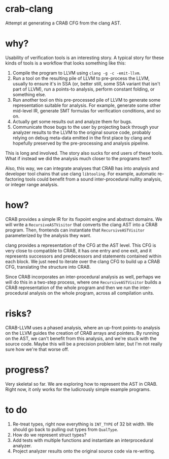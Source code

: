 # crab-clang

Attempt at generating a CRAB CFG from the clang AST. 

# why?

Usability of verification tools is an interesting story. A typical story for 
these kinds of tools is a workflow that looks something like this: 

1. Compile the program to LLVM using `clang -g -c -emit-llvm`.
2. Run a tool on the resulting pile of LLVM to pre-process the LLVM, usually 
   to ensure it's in SSA (or, better still, some SSA variant that isn't part 
   of LLVM), run a points-to analysis, perform constant folding, or something
   else.
3. Run another tool on this pre-processed pile of LLVM to generate some 
   representation suitable for analysis. For example, generate some other 
   mid-level IR, generate SMT formulas for verification conditions, and so on.
4. Actually get some results out and analyze them for bugs. 
5. Communicate those bugs to the user by projecting back through your analyzer
   results to the LLVM to the original source code, probably relying on debug
   meta-data emitted in the first place by clang and hopefully preserved by the
   pre-processing and analysis pipeline. 

This is long and involved. The story also sucks for end users of these tools. 
What if instead we did the analysis much closer to the programs text? 

Also, this way, we can integrate analyses that CRAB has into analysis and 
developer tool chains that use clang `libtooling`. For example, automatic 
re-factoring tools could benefit from a sound inter-procedural nullity 
analysis, or integer range analysis. 

# how?

CRAB provides a simple IR for its fixpoint engine and abstract domains. We 
will write a `RecursiveASTVisitor` that converts the clang AST into a CRAB
program. Then, frontends can instantiate that `RecursiveASTVisitor` 
parameterized by the analysis they want. 

clang provides a representation of the CFG at the AST level. This CFG is very
close to compatible to CRAB, it has one entry and one exit, and it represents
successors and predecessors and statements contained within each block. 
We just need to iterate over the clang CFG to build up a CRAB CFG, translating
the structure into CRAB.

Since CRAB incorporates an inter-procedural analysis as well, perhaps we will
do this in a two-step process, where one `RecursiveASTVisitor` builds a CRAB
representation of the whole program and then we run the inter-procedural 
analysis on the whole program, across all compilation units. 

# risks?

CRAB-LLVM uses a phased analysis, where an up-front points-to analysis on the 
LLVM guides the creation of CRAB arrays and pointers. By running on the AST,
we can't benefit from this analysis, and we're stuck with the source code. 
Maybe this will be a precision problem later, but I'm not really sure how 
we're that worse off. 

# progress?

Very skeletal so far. We are exploring how to represent the AST in CRAB. 
Right now, it only works for the ludicrously simple example programs. 

# to do

1. Re-treat types, right now everything is `INT_TYPE` of 32 bit width. 
   We should go back to pulling out types from `QualType`.
2. How do we represent struct types? 
3. Add tests with multiple functions and instantiate an interprocedural 
   analyzer.
4. Project analyzer results onto the original source code via re-writing.
